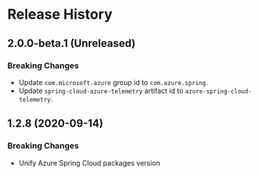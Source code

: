 # Release History

## 2.0.0-beta.1 (Unreleased)
### Breaking Changes
- Update `com.microsoft.azure` group id to `com.azure.spring`.
- Update `spring-cloud-azure-telemetry` artifact id to `azure-spring-cloud-telemetry`.

## 1.2.8 (2020-09-14)
### Breaking Changes
- Unify Azure Spring Cloud packages version
